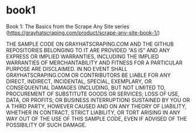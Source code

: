 # book1
Book 1: The Basics from the Scrape Any Site series (https://grayhatscraping.com/product/scrape-any-site-book-1/)


THE SAMPLE CODE ON GRAYHATSCRAPING.COM AND THE GITHUB REPOSITORIES BELONGING TO IT ARE PROVIDED “AS IS” AND ANY EXPRESS OR IMPLIED WARRANTIES, INCLUDING THE IMPLIED WARRANTIES OF MERCHANTABILITY AND FITNESS FOR A PARTICULAR PURPOSE ARE DISCLAIMED. IN NO EVENT SHALL GRAYHATSCRAPING.COM OR CONTRIBUTORS BE LIABLE FOR ANY DIRECT, INDIRECT, INCIDENTAL, SPECIAL, EXEMPLARY, OR CONSEQUENTIAL DAMAGES (INCLUDING, BUT NOT LIMITED TO, PROCUREMENT OF SUBSTITUTE GOODS OR SERVICES; LOSS OF USE, DATA, OR PROFITS; OR BUSINESS INTERRUPTION) SUSTAINED BY YOU OR A THIRD PARTY, HOWEVER CAUSED AND ON ANY THEORY OF LIABILITY, WHETHER IN CONTRACT, STRICT LIABILITY, OR TORT ARISING IN ANY WAY OUT OF THE USE OF THIS SAMPLE CODE, EVEN IF ADVISED OF THE POSSIBILITY OF SUCH DAMAGE.